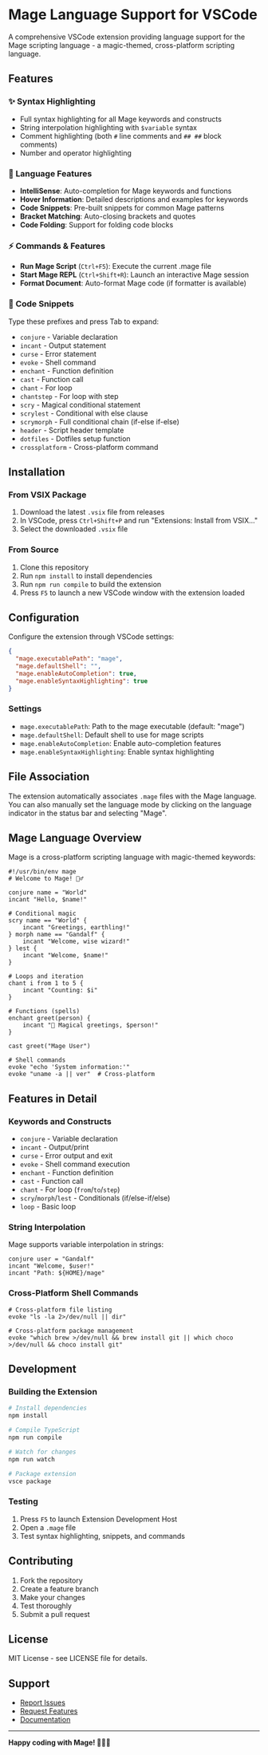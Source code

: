 # Mage Language Support for VSCode

A comprehensive VSCode extension providing language support for the Mage scripting language - a magic-themed, cross-platform scripting language.

## Features

### ✨ Syntax Highlighting
- Full syntax highlighting for all Mage keywords and constructs
- String interpolation highlighting with `$variable` syntax
- Comment highlighting (both `#` line comments and `## ##` block comments)
- Number and operator highlighting

### 🔮 Language Features
- **IntelliSense**: Auto-completion for Mage keywords and functions
- **Hover Information**: Detailed descriptions and examples for keywords
- **Code Snippets**: Pre-built snippets for common Mage patterns
- **Bracket Matching**: Auto-closing brackets and quotes
- **Code Folding**: Support for folding code blocks

### ⚡ Commands & Features
- **Run Mage Script** (`Ctrl+F5`): Execute the current .mage file
- **Start Mage REPL** (`Ctrl+Shift+R`): Launch an interactive Mage session
- **Format Document**: Auto-format Mage code (if formatter is available)

### 🎯 Code Snippets

Type these prefixes and press Tab to expand:

- `conjure` - Variable declaration
- `incant` - Output statement
- `curse` - Error statement
- `evoke` - Shell command
- `enchant` - Function definition
- `cast` - Function call
- `chant` - For loop
- `chantstep` - For loop with step
- `scry` - Magical conditional statement
- `scrylest` - Conditional with else clause
- `scrymorph` - Full conditional chain (if-else if-else)
- `header` - Script header template
- `dotfiles` - Dotfiles setup function
- `crossplatform` - Cross-platform command

## Installation

### From VSIX Package
1. Download the latest `.vsix` file from releases
2. In VSCode, press `Ctrl+Shift+P` and run "Extensions: Install from VSIX..."
3. Select the downloaded `.vsix` file

### From Source
1. Clone this repository
2. Run `npm install` to install dependencies
3. Run `npm run compile` to build the extension
4. Press `F5` to launch a new VSCode window with the extension loaded

## Configuration

Configure the extension through VSCode settings:

```json
{
  "mage.executablePath": "mage",
  "mage.defaultShell": "",
  "mage.enableAutoCompletion": true,
  "mage.enableSyntaxHighlighting": true
}
```

### Settings

- `mage.executablePath`: Path to the mage executable (default: "mage")
- `mage.defaultShell`: Default shell to use for mage scripts
- `mage.enableAutoCompletion`: Enable auto-completion features
- `mage.enableSyntaxHighlighting`: Enable syntax highlighting

## File Association

The extension automatically associates `.mage` files with the Mage language. You can also manually set the language mode by clicking on the language indicator in the status bar and selecting "Mage".

## Mage Language Overview

Mage is a cross-platform scripting language with magic-themed keywords:

```mage
#!/usr/bin/env mage
# Welcome to Mage! 🧙‍♂️

conjure name = "World"
incant "Hello, $name!"

# Conditional magic  
scry name == "World" {
    incant "Greetings, earthling!"
} morph name == "Gandalf" {
    incant "Welcome, wise wizard!"
} lest {
    incant "Welcome, $name!"
}

# Loops and iteration
chant i from 1 to 5 {
    incant "Counting: $i"
}

# Functions (spells)
enchant greet(person) {
    incant "🌟 Magical greetings, $person!"
}

cast greet("Mage User")

# Shell commands
evoke "echo 'System information:'"
evoke "uname -a || ver"  # Cross-platform
```

## Features in Detail

### Keywords and Constructs

- `conjure` - Variable declaration
- `incant` - Output/print
- `curse` - Error output and exit
- `evoke` - Shell command execution
- `enchant` - Function definition
- `cast` - Function call
- `chant` - For loop (`from`/`to`/`step`)
- `scry`/`morph`/`lest` - Conditionals (if/else-if/else)
- `loop` - Basic loop

### String Interpolation

Mage supports variable interpolation in strings:
```mage
conjure user = "Gandalf"
incant "Welcome, $user!"
incant "Path: ${HOME}/mage"
```

### Cross-Platform Shell Commands

```mage
# Cross-platform file listing
evoke "ls -la 2>/dev/null || dir"

# Cross-platform package management
evoke "which brew >/dev/null && brew install git || which choco >/dev/null && choco install git"
```

## Development

### Building the Extension

```bash
# Install dependencies
npm install

# Compile TypeScript
npm run compile

# Watch for changes
npm run watch

# Package extension
vsce package
```

### Testing

1. Press `F5` to launch Extension Development Host
2. Open a `.mage` file
3. Test syntax highlighting, snippets, and commands

## Contributing

1. Fork the repository
2. Create a feature branch
3. Make your changes
4. Test thoroughly
5. Submit a pull request

## License

MIT License - see LICENSE file for details.

## Support

- [Report Issues](https://github.com/your-username/mage-vscode-extension/issues)
- [Request Features](https://github.com/your-username/mage-vscode-extension/issues)
- [Documentation](https://github.com/your-username/mage-language)

---

**Happy coding with Mage! 🧙‍♂️✨** 
